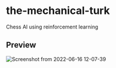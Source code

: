 # the-mechanical-turk
Chess AI using reinforcement learning

## Preview
![Screenshot from 2022-06-16 12-07-39](https://user-images.githubusercontent.com/77073029/174035589-512ed234-5b3b-4ed4-89e0-bc7d40a1156e.png)
